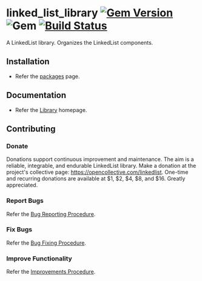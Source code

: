 # linked_list_library [![Gem Version](https://badge.fury.io/rb/linked_list_library.svg)](https://badge.fury.io/rb/linked_list_library) ![Gem](https://img.shields.io/gem/dt/linked_list_library) [![Build Status](https://travis-ci.com/Diligent-Software-LLC/linked_list_library.svg?branch=master)](https://travis-ci.com/Diligent-Software-LLC/linked_list_library)

A LinkedList library. Organizes the LinkedList components.

## Installation

- Refer the [packages](https://docs.diligentsoftware.org/linkedlist-1/packages) page.

## Documentation

- Refer the [Library](https://docs.diligentsoftware.org/linkedlist-1) homepage.

## Contributing

### Donate

Donations support continuous improvement and maintenance. The aim is a reliable,
integrable, and endurable LinkedList library. Make a donation at the 
project's collective page: https://opencollective.com/linkedlist. 
One-time and recurring donations are available at $1, $2, $4, $8, and $16. 
Greatly appreciated.

### Report Bugs

Refer the [Bug Reporting Procedure](https://github.com/Diligent-Software-LLC/linked_list_library/issues/1).

### Fix Bugs

Refer the [Bug Fixing Procedure](https://github.com/Diligent-Software-LLC/linked_list_library/issues/2).

### Improve Functionality

Refer the [Improvements Procedure](https://github.com/Diligent-Software-LLC/linked_list_library/issues/3).


